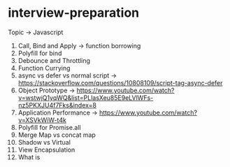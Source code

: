 # interview-preparation


Topic -> Javascript

1. Call, Bind and Apply -> function borrowing
2. Polyfill for bind
3. Debounce and Throttling
4. Function Currying
5. async vs defer vs normal script -> https://stackoverflow.com/questions/10808109/script-tag-async-defer
6. Object Prototype -> https://www.youtube.com/watch?v=wstwjQ1yqWQ&list=PLlasXeu85E9eLVlWFs-nz5PKXJU4f7Fks&index=8
7. Application Performance -> https://www.youtube.com/watch?v=XSVkWiW-t4k
8. Polyfill for Promise.all
9. Merge Map vs concat map
10. Shadow vs Virtual
11. View Encapsulation
12. What is 

